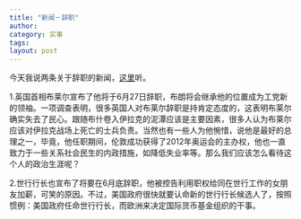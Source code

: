 ```yaml
---
title: "新闻－辞职"
author:
category: 实事
tags: 
layout: post
---
```

今天我说两条关于辞职的新闻，<a href="http://www.francaisblog.com.cn/node/581">这里</a>听。

1.英国首相布莱尔宣布了他将于6月27日辞职，布朗将会继承他的位置成为工党新的领袖。一项调查表明，很多英国人对布莱尔辞职是持肯定态度的，这表明布莱尔确实失去了民心。跟随布什卷入伊拉克的泥潭应该是主要因素，很多人认为布莱尔应该对伊拉克战场上死亡的士兵负责。当然也有一些人为他惋惜，说他是最好的总理之一，毕竟，他任职期间，伦敦成功获得了2012年奥运会的主办权，他也一直致力于一些关系社会民生的内政措施，如降低失业率等。那么我们应该怎么看待这个人的政治生涯呢？

2.世行行长也宣布了将要在6月底辞职，他被控告利用职权给同在世行工作的女朋友加薪，可笑的原因。不过，美国政府很快就要认命新的世行行长候选人了，按照惯例：美国政府任命世行行长，而欧洲来决定国际货币基金组织的干事。

